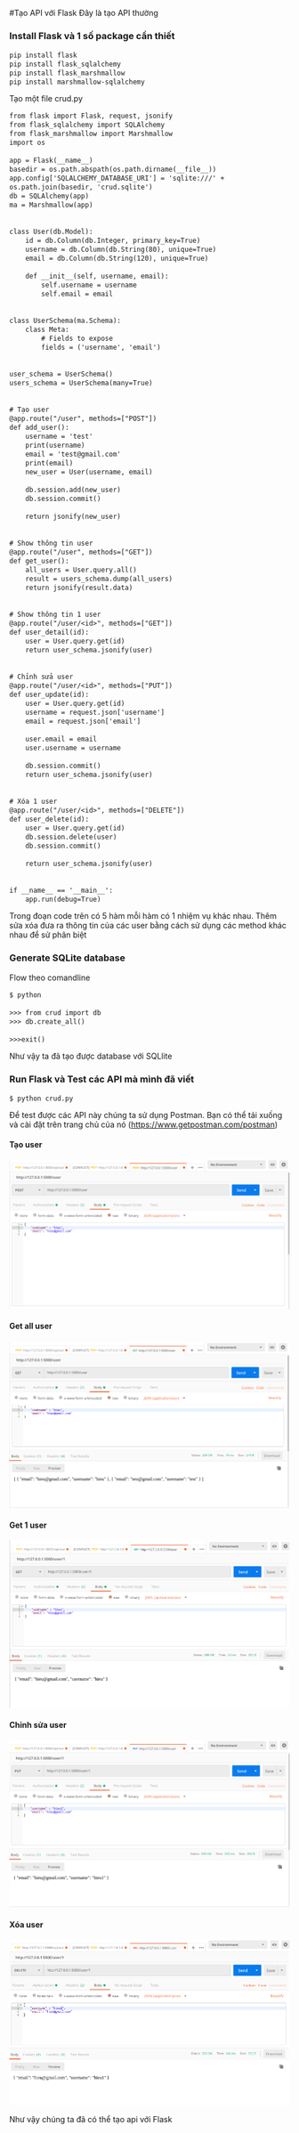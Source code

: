 #Tạo API với Flask
Đây là tạo API thường
### Install Flask và 1 số package cần thiết

```
pip install flask
pip install flask_sqlalchemy
pip install flask_marshmallow
pip install marshmallow-sqlalchemy
```
Tạo một file crud.py

```
from flask import Flask, request, jsonify
from flask_sqlalchemy import SQLAlchemy
from flask_marshmallow import Marshmallow
import os

app = Flask(__name__)
basedir = os.path.abspath(os.path.dirname(__file__))
app.config['SQLALCHEMY_DATABASE_URI'] = 'sqlite:///' + os.path.join(basedir, 'crud.sqlite')
db = SQLAlchemy(app)
ma = Marshmallow(app)


class User(db.Model):
    id = db.Column(db.Integer, primary_key=True)
    username = db.Column(db.String(80), unique=True)
    email = db.Column(db.String(120), unique=True)

    def __init__(self, username, email):
        self.username = username
        self.email = email


class UserSchema(ma.Schema):
    class Meta:
        # Fields to expose
        fields = ('username', 'email')


user_schema = UserSchema()
users_schema = UserSchema(many=True)


# Tạo user
@app.route("/user", methods=["POST"])
def add_user():
    username = 'test'
    print(username)
    email = 'test@gmail.com'
    print(email)
    new_user = User(username, email)

    db.session.add(new_user)
    db.session.commit()

    return jsonify(new_user)


# Show thông tin user
@app.route("/user", methods=["GET"])
def get_user():
    all_users = User.query.all()
    result = users_schema.dump(all_users)
    return jsonify(result.data)


# Show thông tin 1 user
@app.route("/user/<id>", methods=["GET"])
def user_detail(id):
    user = User.query.get(id)
    return user_schema.jsonify(user)


# Chỉnh sửa user
@app.route("/user/<id>", methods=["PUT"])
def user_update(id):
    user = User.query.get(id)
    username = request.json['username']
    email = request.json['email']

    user.email = email
    user.username = username

    db.session.commit()
    return user_schema.jsonify(user)


# Xóa 1 user 
@app.route("/user/<id>", methods=["DELETE"])
def user_delete(id):
    user = User.query.get(id)
    db.session.delete(user)
    db.session.commit()

    return user_schema.jsonify(user)


if __name__ == '__main__':
    app.run(debug=True)	
```
Trong đoạn code trên có 5 hàm mỗi hàm có 1 nhiệm vụ khác nhau. Thêm sửa xóa đưa ra thông tin của các user bằng cách sử dụng các method khác nhau để sử phân biệt

### Generate SQLite database
Flow theo comandline
```
$ python

>>> from crud import db
>>> db.create_all()

>>>exit()
```
Như vậy ta đã tạo được database với SQLlite  
### Run Flask và Test các API mà mình đã viết
```
$ python crud.py
```
Để test được các API này chúng ta sử dụng Postman. Bạn có thể tải xuống và cài đặt trên trang chủ của nó (https://www.getpostman.com/postman)

#### Tạo user
![anh1](/image/post.png)

#### Get all user
![anh2](/image/getall.png)

#### Get 1 user
![anh3](/image/1user.png)

#### Chỉnh sửa user
![anh4](/image/put.png)

#### Xóa user
![anh5](/image/delete.png)

Như vậy chúng ta đã có thể tạo api với Flask 
